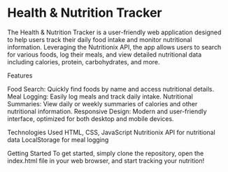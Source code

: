 # Health & Nutrition Tracker


The Health & Nutrition Tracker is a user-friendly web application designed to help users track their daily food intake and monitor nutritional information. Leveraging the Nutritionix API, the app allows users to search for various foods, log their meals, and view detailed nutritional data including calories, protein, carbohydrates, and more.

Features

Food Search: Quickly find foods by name and access nutritional details.
Meal Logging: Easily log meals and track daily intake.
Nutritional Summaries: View daily or weekly summaries of calories and other nutritional information.
Responsive Design: Modern and user-friendly interface, optimized for both desktop and mobile devices.


Technologies Used
HTML, CSS, JavaScript
Nutritionix API for nutritional data
LocalStorage for meal logging


Getting Started
To get started, simply clone the repository, open the index.html file in your web browser, and start tracking your nutrition!
